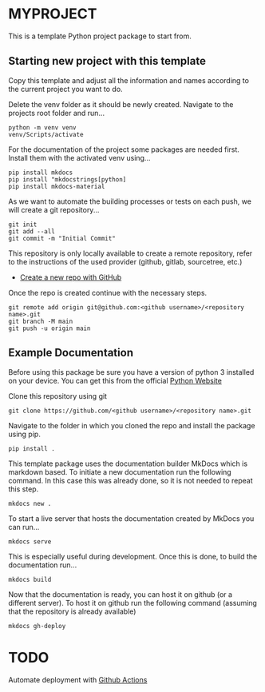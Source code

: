 # MYPROJECT 

This is a template Python project package to start from.

## Starting new project with this template
Copy this template and adjust all the information and names according to the current
project you want to do. 

Delete the venv folder as it should be newly created. Navigate to the projects root 
folder and run...
```
python -m venv venv
venv/Scripts/activate
```
For the documentation of the project some packages are needed first. Install them with 
the activated venv using...
```
pip install mkdocs
pip install "mkdocstrings[python]
pip install mkdocs-material
```

As we want to automate the building processes or tests on each push, we will create a
git repository...
```
git init
git add --all
git commit -m "Initial Commit"
```

This repository is only locally available to create a remote repository, refer to the 
instructions of the used provider (github, gitlab, sourcetree, etc.)

- [Create a new repo with GitHub](https://docs.github.com/en/repositories/creating-and-managing-repositories/creating-a-new-repository)

Once the repo is created continue with the necessary steps.

```
git remote add origin git@github.com:<github username>/<repository name>.git
git branch -M main
git push -u origin main
```
## Example Documentation

Before using this package be sure you have a version of python 3 installed on your device.
You can get this from the official [Python Website](https://www.python.org/downloads/)

Clone this repository using git 
```
git clone https://github.com/<github username>/<repository name>.git
```

Navigate to the folder in which you cloned the repo and install the package using pip.
```
pip install .
```

This template package uses the documentation builder MkDocs which is markdown based. To 
initiate a new documentation run the following command. In this case this was already 
done, so it is not needed to repeat this step.

```
mkdocs new .
```

To start a live server that hosts the documentation created by MkDocs you can run...
```
mkdocs serve
```
This is especially useful during development. Once this is done, to build the documentation 
run...
```
mkdocs build
```
Now that the documentation is ready, you can host it on github (or a different server). To host
it on github run the following command (assuming that the repository is already available)
```
mkdocs gh-deploy
```

# TODO
Automate deployment with [Github Actions](https://github.com/features/actions)